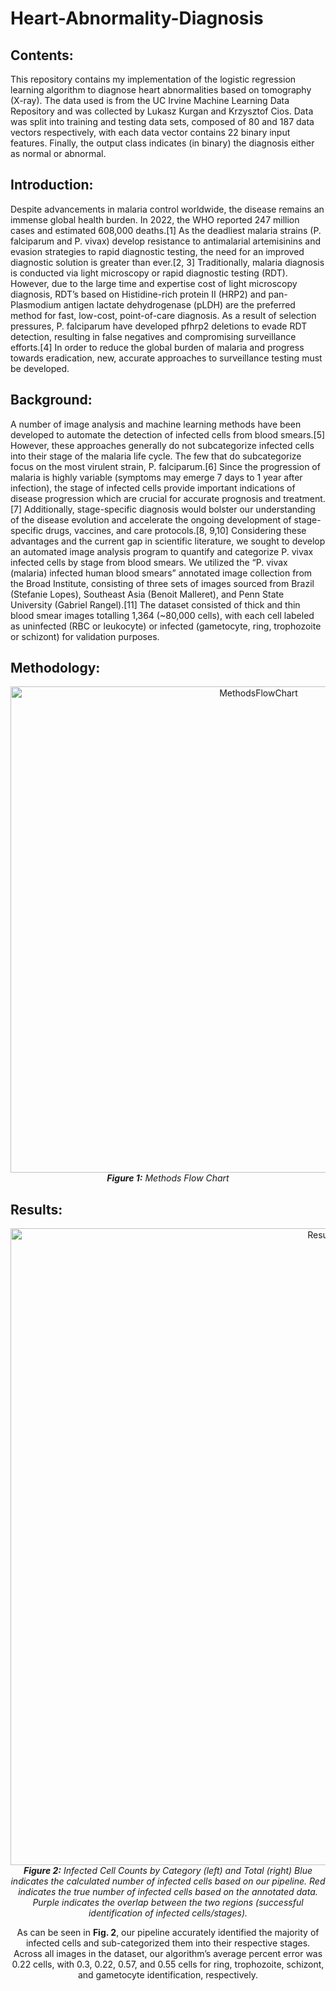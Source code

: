 # Heart-Abnormality-Diagnosis

## Contents:
This repository contains my implementation of the logistic regression learning algorithm to diagnose heart abnormalities based on tomography (X-ray). The data used is from the UC Irvine Machine Learning Data Repository and was collected by Lukasz Kurgan and Krzysztof Cios. Data was split into training and testing data sets, composed of 80 and 187 data vectors respectively, with each data vector contains 22 binary input features. Finally, the output class indicates (in binary) the diagnosis either as normal or abnormal. 


## Introduction: 
Despite advancements in malaria control worldwide, the disease remains an immense global health burden. In 2022, the WHO reported 247 million cases and estimated 608,000 deaths.[1] As the deadliest malaria strains (P. falciparum and P. vivax) develop resistance to antimalarial artemisinins and evasion strategies to rapid diagnostic testing, the need for an improved diagnostic solution is greater than ever.[2, 3] Traditionally, malaria diagnosis is conducted via light microscopy or rapid diagnostic testing (RDT). However, due to the large time and expertise cost of light microscopy diagnosis, RDT’s based on Histidine-rich protein II (HRP2) and pan-Plasmodium antigen lactate dehydrogenase (pLDH) are the preferred method for fast, low-cost, point-of-care diagnosis. As a result of selection pressures, P. falciparum have developed pfhrp2 deletions to evade RDT detection, resulting in false negatives and compromising surveillance efforts.[4] In order to reduce the global burden of malaria and progress towards eradication, new, accurate approaches to surveillance testing must be developed.


## Background: 
A number of image analysis and machine learning methods have been developed to automate the detection of infected cells from blood smears.[5] However, these approaches generally do not subcategorize infected cells into their stage of the malaria life cycle. The few that do subcategorize focus on the most virulent strain, P. falciparum.[6] Since the progression of malaria is highly variable (symptoms may emerge 7 days to 1 year after infection), the stage of infected cells provide important indications of disease progression which are crucial for accurate prognosis and treatment.[7] Additionally, stage-specific diagnosis would bolster our understanding of the disease evolution and accelerate the ongoing development of stage-specific drugs, vaccines, and care protocols.[8, 9,10] Considering these advantages and the current gap in scientific literature, we sought to develop an automated image analysis program to quantify and categorize P. vivax infected cells by stage from blood smears. We utilized the “P. vivax (malaria) infected human blood smears” annotated image collection from the Broad Institute, consisting of three sets of images sourced from Brazil (Stefanie Lopes), Southeast Asia (Benoit Malleret), and Penn State University (Gabriel Rangel).[11] The dataset consisted of thick and thin blood smear images totalling 1,364 (~80,000 cells), with each cell labeled as uninfected (RBC or leukocyte) or infected (gametocyte, ring, trophozoite or schizont) for validation purposes.

## Methodology: 
<div align="center">
    <img width="778" alt="MethodsFlowChart" src="https://github.com/jasmynlopez/Heart-Abnorbmality-Diagnosis/assets/141966948/a135fb9f-0901-4ed7-ad24-ad5db728adfb">
</div>
<div align="center">
    <em><strong>Figure 1:</strong> Methods Flow Chart</em>
</div>

## Results: 
<div align="center">
	<img width="1019" alt="Results Plots" src="https://github.com/jasmynlopez/Heart-Abnorbmality-Diagnosis/assets/141966948/dd9f257b-4693-4ad2-998c-ee51799e1a2a">
</div>

<div align="center">
    <em><strong>Figure 2:</strong>  Infected Cell Counts by Category (left) and Total (right) 
	    Blue indicates the calculated number of infected cells based on our pipeline. Red indicates the true number of infected cells based on the annotated data. Purple indicates the overlap between the two regions (successful identification of infected cells/stages).</em
</div>

As can be seen in **Fig. 2**, our pipeline accurately identified the majority of infected cells and sub-categorized them into their respective stages. Across all images in the dataset, our algorithm’s average percent error was 0.22 cells, with 0.3, 0.22, 0.57, and 0.55 cells for ring, trophozoite, schizont, and gametocyte identification, respectively. 



